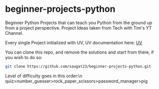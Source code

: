 # beginner-projects-python
Beginner Python Projects that can teach you Python from the ground up from a project perspective. Project Ideas taken from Tech with Tim's YT Channel.

Every single Project initialized with UV, UV documentation here:
[UV](https://docs.astral.sh/uv/)

You can clone this repo, and remove the solutions and start from there, if you wish to do so:
```bash
git clone https://github.com/saugat23/beginner-projects-python.git
```
Level of difficulty goes in this order:\n
quiz>number_guesser>rock_paper_scissors>password_manager>pig
